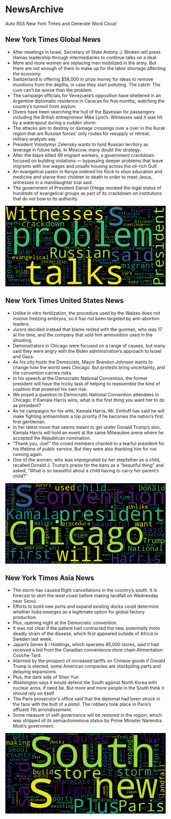 # NewsArchive
Auto RSS New York Times and Generate Word Cloud

## New York Times Global News
* After meetings in Israel, Secretary of State Antony J. Blinken will press Hamas leadership through intermediaries to continue talks on a deal.
* More and more women are replacing men mobilized in the army. But there are not enough of them to make up for the labor shortage affecting the economy.
* Switzerland is offering $58,000 in prize money for ideas to remove munitions from the depths, in case they start polluting. The catch: The cure can’t be worse than the problem.
* The campaign officials for Venezuela’s opposition have sheltered in an Argentine diplomatic residence in Caracas for five months, watching the country’s turmoil from asylum.
* Divers have been searching the hull of the Bayesian for passengers including the British entrepreneur Mike Lynch. Witnesses said it was hit by a waterspout during a sudden storm.
* The attacks aim to destroy or damage crossings over a river in the Kursk region that are Russian forces’ only routes for resupply or retreat, military analysts say.
* President Volodymyr Zelensky wants to hold Russian territory as leverage in future talks. In Moscow, many doubt the strategy.
* After the blaze killed 49 migrant workers, a government crackdown focused on building violations — bypassing deeper problems that leave migrants with low wages and unsafe housing across the oil-rich Gulf.
* An evangelical pastor in Kenya ordered his flock to shun education and medicine and starve their children to death in order to meet Jesus, witnesses in a manslaughter trial said.
* The government of President Daniel Ortega revoked the legal status of hundreds of evangelical groups as part of its crackdown on institutions that do not bow to its authority.

![Global](./global.png)
## New York Times United States News
* Unlike in vitro fertilization, the procedure used by the Walzes does not involve freezing embryos, so it has not been targeted by anti-abortion leaders.
* Jurors decided instead that blame rested with the gunman, who was 17 at the time, and the company that sold him ammunition used in the shooting.
* Demonstrators in Chicago were focused on a range of causes, but many said they were angry with the Biden administration’s approach to Israel and Gaza.
* As his city hosts the Democrats, Mayor Brandon Johnson wants to change how the world sees Chicago. But protests bring uncertainty, and the convention carries risks.
* In his speech at the Democratic National Convention, the former president will have the tricky task of helping to reassemble the kind of coalition that powered his own rise.
* We posed a question to Democratic National Convention attendees in Chicago: If Kamala Harris wins, what is the first thing you want her to do as president?
* As he campaigns for his wife, Kamala Harris, Mr. Emhoff has said he will make fighting antisemitism a top priority if he becomes the nation’s first first gentleman.
* In her latest move that seems meant to get under Donald Trump’s skin, Kamala Harris will hold an event at the same Milwaukee arena where he accepted the Republican nomination.
* “Thank you, Joe!’’ the crowd members chanted to a tearful president for his lifetime of public service. But they were also thanking him for not running again.
* One of the women, who was impregnated by her stepfather as a child, recalled Donald J. Trump’s praise for the bans as a “beautiful thing” and asked, “What is so beautiful about a child having to carry her parent’s child?”

![US](./usnews.png)
## New York Times Asia News
* The storm has caused flight cancellations in the country’s south. It is forecast to skirt the west coast before making landfall on Wednesday near Seoul.
* Efforts to build new ports and expand existing docks could determine whether India emerges as a legitimate option for global factory production.
* Plus, opening night at the Democratic convention.
* It was not clear if the patient had contracted the new, potentially more deadly strain of the disease, which first appeared outside of Africa in Sweden last week.
* Japan’s Seven & i Holdings, which operates 85,000 stores, said it had received a bid from the Canadian convenience store chain Alimentation Couche-Tard.
* Alarmed by the prospect of increased tariffs on Chinese goods if Donald Trump is elected, some American companies are stockpiling parts and delaying expansions.
* Plus, the dark side of Shen Yun
* Washington says it would defend the South against North Korea with nuclear arms, if need be. But more and more people in the South think it should rely on itself.
* The Paris prosecutor’s office said that the diplomat had been struck in the face with the butt of a pistol. The robbery took place in Paris’s affluent 7th arrondissement.
* Some measure of self-governance will be restored in the region, which was stripped of its semiautonomous status by Prime Minister Narendra Modi’s government.

![Asian](./asian.png)
